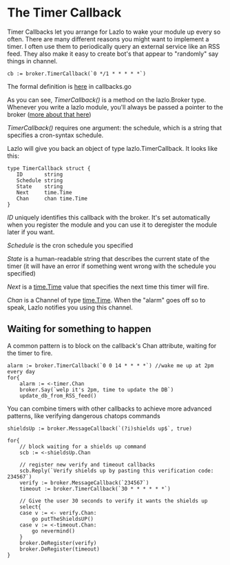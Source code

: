 # The Timer Callback

Timer Callbacks let you arrange for Lazlo to wake your module up every so
often.  There are many different reasons you might want to implement a timer. I
often use them to periodically query an external service like an RSS feed. They also make it easy to create bot's that appear to "randomly" say things in channel.

```
cb := broker.TimerCallback(`0 */1 * * * * *`)
```

The formal definition is [here](https://github.com/djosephsen/lazlo/blob/master/lib/callbacks.go#L147) in callbacks.go

As you can see, *TimerCallback()* is a method on the lazlo.Broker type.
Whenever you write a lazlo module, you'll always be passed a pointer to the
broker ([more about that here](plugins.md))

*TimerCallback()* requires one argument: the schedule, which is a string that
specifies a cron-syntax schedule.

Lazlo will give you back an object of type lazlo.TimerCallback. It looks like
this: 

```
type TimerCallback struct {
   ID       string
   Schedule string
   State    string
   Next     time.Time
   Chan     chan time.Time
}
```

*ID* uniquely identifies this callback with the broker. It's set automatically
when you register the module and you can use it to deregister the module later
if you want. 

*Schedule* is the cron schedule you specified 

*State* is a human-readable string that describes the current state of the
timer (it will have an error if something went wrong with the schedule you specified)

*Next* is a [time.Time]() value that specifies the next time this timer will
fire.  

*Chan* is a Channel of type [time.Time](). When the "alarm" goes off so to
speak, Lazlo notifies you using this channel. 

## Waiting for something to happen
A common pattern is to block on the callback's Chan attribute, waiting for the
timer to fire.

```
alarm := broker.TimerCallback(`0 0 14 * * * *`) //wake me up at 2pm every day
for{
	alarm := <-timer.Chan
	broker.Say(`welp it's 2pm, time to update the DB`)
	update_db_from_RSS_feed()
``` 

You can combine timers with other callbacks to achieve more advanced patterns,
like verifying dangerous chatops commands


```
shieldsUp := broker.MessageCallback(`(?i)shields up$`, true)

for{
	// block waiting for a shields up command
	scb := <-shieldsUp.Chan 

	// register new verify and timeout callbacks
	scb.Reply(`Verify shields up by pasting this verification code: 234567`)
	verify := broker.MessageCallback(`234567`)
	timeout := broker.TimerCallback(`30 * * * * * *`)

	// Give the user 30 seconds to verify it wants the shields up
	select{
	case v := <- verify.Chan:
		go putTheShieldsUP()
	case v := <-timeout.Chan:
		go nevermind()
	}
	broker.DeRegister(verify)
	broker.DeRegister(timeout)
}
``` 
